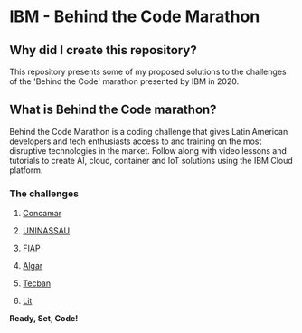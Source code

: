 # IBM - Behind the Code Marathon
 
## Why did I create this repository?

This repository presents some of my proposed solutions to the challenges of the 'Behind the Code' marathon presented by IBM in 2020.

## What is Behind the Code marathon?

Behind the Code Marathon is a coding challenge that gives Latin American developers and tech enthusiasts access to and training on the most disruptive technologies in the market. Follow along with video lessons and tutorials to create AI, cloud, container and IoT solutions using the IBM Cloud platform.

### The challenges

1. [Concamar](https://github.com/maratonadev-br/desafio-1-2020)

1. [UNINASSAU](https://github.com/maratonadev-br/desafio-2-2020)

1. [FIAP](https://github.com/maratonadev-br/desafio-3-2020)

1. [Algar](https://github.com/maratonadev-br/desafio-4-2020)

1. [Tecban](https://github.com/maratonadev-br/desafio-5-2020)

1. [Lit](https://github.com/maratonadev-br/desafio-6-2020)

**Ready, Set, Code!**
